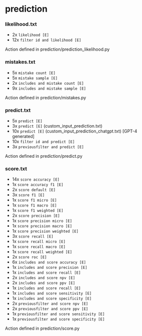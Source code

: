 # prediction

### likelihood.txt
* 2x `likelihood [E]`
* 12x `filter id and likelihood [E]`

Action defined in prediction/prediction_likelihood.py

### mistakes.txt
* 5x `mistake count [E]`
* 5x `mistake sample [E]`
* 2x `includes and mistake count [E]`
* 9x `includes and mistake sample [E]`

Action defined in prediction/mistakes.py

### predict.txt
* 5x `predict [E]`
* 3x `predict [E]` (custom_input_prediction.txt)
* 10x `predict [E]` (custom_input_prediction_chatgpt.txt) [GPT-4 generated]
* 10x `filter id and predict [E]`
* 3x `previousfilter and predict [E]`

Action defined in prediction/predict.py


### score.txt
* 14x `score accuracy [E]`
* 1x `score accuracy f1 [E]`
* 2x `score default [E]`
* 3x `score f1 [E]`
* 1x `score f1 micro [E]`
* 1x `score f1 macro [E]`
* 1x `score f1 weighted [E]`
* 2x `score precision [E]`
* 1x `score precision micro [E]`
* 1x `score precision macro [E]`
* 1x `score precision weighted [E]`
* 3x `score recall [E]`
* 1x `score recall micro [E]`
* 1x `score recall macro [E]`
* 1x `score recall weighted [E]`
* 2x `score roc [E]`
* 6x `includes and score accuracy [E]`
* 1x `includes and score precision [E]`
* 1x `includes and score recall [E]`
* 2x `includes and score npv [E]`
* 2x `includes and score ppv [E]`
* 1x `includes and score recall [E]`
* 1x `includes and score sensitivity [E]`
* 1x `includes and score specificity [E]`
* 2x `previousfilter and score npv [E]`
* 2x `previousfilter and score ppv [E]`
* 1x `previousfilter and score sensitivity [E]`
* 1x `previousfilter and score specificity [E]`

Action defined in prediction/score.py

